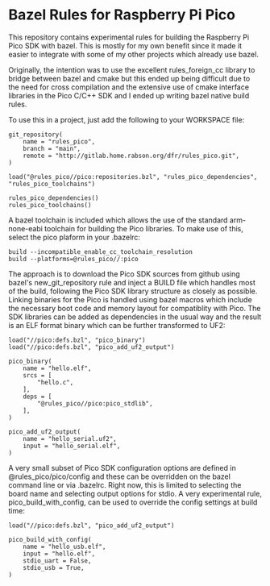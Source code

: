 Bazel Rules for Raspberry Pi Pico
=================================

This repository contains experimental rules for building the Raspberry
Pi Pico SDK with bazel.  This is mostly for my own benefit since it
made it easier to integrate with some of my other projects which
already use bazel.

Originally, the intention was to use the excellent rules_foreign_cc
library to bridge between bazel and cmake but this ended up being
difficult due to the need for cross compilation and the extensive use
of cmake interface libraries in the Pico C/C++ SDK and I ended up
writing bazel native build rules.

To use this in a project, just add the following to your WORKSPACE
file:

```
git_repository(
    name = "rules_pico",
    branch = "main",
    remote = "http://gitlab.home.rabson.org/dfr/rules_pico.git",
)

load("@rules_pico//pico:repositories.bzl", "rules_pico_dependencies", "rules_pico_toolchains")

rules_pico_dependencies()
rules_pico_toolchains()
```

A bazel toolchain is included which allows the use of the standard
arm-none-eabi toolchain for building the Pico libraries. To make use
of this, select the pico plaform in your .bazelrc:

```
build --incompatible_enable_cc_toolchain_resolution
build --platforms=@rules_pico//:pico
```

The approach is to download the Pico SDK sources from github using
bazel's new_git_repository rule and inject a BUILD file which handles
most of the build, following the Pico SDK library structure as closely
as possible. Linking binaries for the Pico is handled using bazel
macros which include the necessary boot code and memory layout for
compatiblity with Pico. The SDK libraries can be added as dependencies
in the usual way and the result is an ELF format binary which can be
further transformed to UF2:

```
load("//pico:defs.bzl", "pico_binary")
load("//pico:defs.bzl", "pico_add_uf2_output")

pico_binary(
    name = "hello.elf",
    srcs = [
        "hello.c",
    ],
    deps = [
        "@rules_pico//pico:pico_stdlib",
    ],
)

pico_add_uf2_output(
    name = "hello_serial.uf2",
    input = "hello_serial.elf",
)
```

A very small subset of Pico SDK configuration options are defined in
@rules_pico/pico/config and these can be overridden on the bazel
command line or via .bazelrc. Right now, this is limited to selecting
the board name and selecting output options for stdio. A very
experimental rule, pico_build_with_config, can be used to override the
config settings at build time:

```
load("//pico:defs.bzl", "pico_add_uf2_output")

pico_build_with_config(
    name = "hello_usb.elf",
    input = "hello.elf",
    stdio_uart = False,
    stdio_usb = True,
)
```


